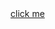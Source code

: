 <!doctype html>
<html>
 <head>
  <title></title>
  <link rel="stylesheet" href="style.css">
  <a
   href="https://one.apple.com/gb?itscg=10000&itsct=one-NA-local_nv-lp-apl-avl-102020">click
   me</a>
  </body>
</html>
